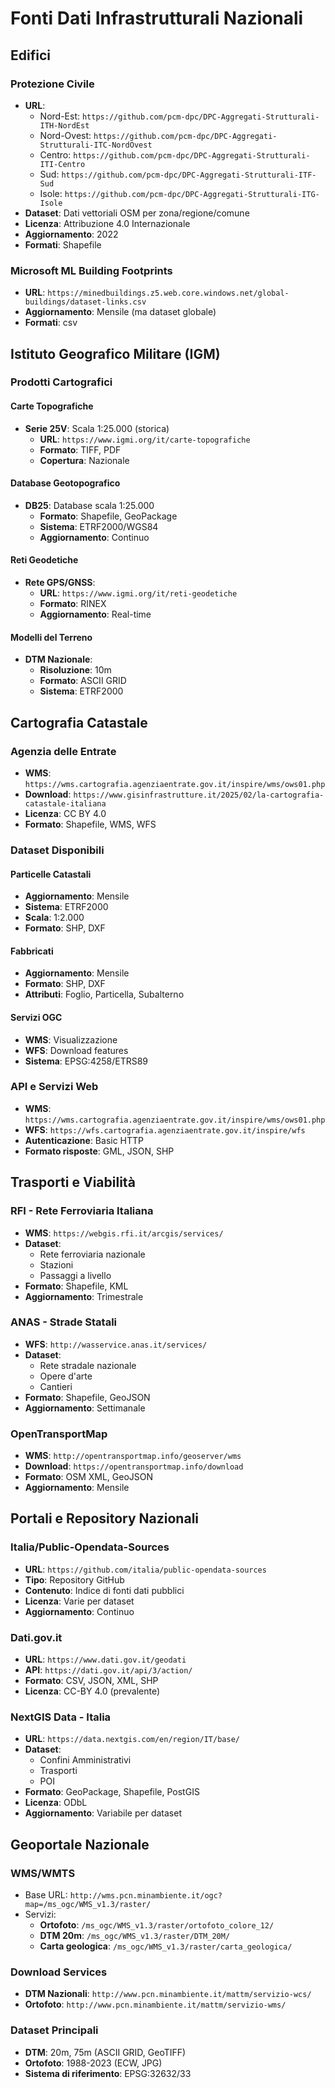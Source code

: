 # Fonti Dati Infrastrutturali Nazionali

## Edifici

### Protezione Civile
- **URL**:
  - Nord-Est: `https://github.com/pcm-dpc/DPC-Aggregati-Strutturali-ITH-NordEst`
  - Nord-Ovest: `https://github.com/pcm-dpc/DPC-Aggregati-Strutturali-ITC-NordOvest`
  - Centro: `https://github.com/pcm-dpc/DPC-Aggregati-Strutturali-ITI-Centro`
  - Sud: `https://github.com/pcm-dpc/DPC-Aggregati-Strutturali-ITF-Sud`
  - Isole: `https://github.com/pcm-dpc/DPC-Aggregati-Strutturali-ITG-Isole`
- **Dataset**: Dati vettoriali OSM per zona/regione/comune
- **Licenza**:  Attribuzione 4.0 Internazionale
- **Aggiornamento**: 2022
- **Formati**: Shapefile

### Microsoft ML Building Footprints
- **URL**: `https://minedbuildings.z5.web.core.windows.net/global-buildings/dataset-links.csv`
- **Aggiornamento**: Mensile (ma dataset globale)
- **Formati**: csv

## Istituto Geografico Militare (IGM)

### Prodotti Cartografici
#### Carte Topografiche
- **Serie 25V**: Scala 1:25.000 (storica)
  - **URL**: `https://www.igmi.org/it/carte-topografiche`
  - **Formato**: TIFF, PDF
  - **Copertura**: Nazionale

#### Database Geotopografico
- **DB25**: Database scala 1:25.000
  - **Formato**: Shapefile, GeoPackage
  - **Sistema**: ETRF2000/WGS84
  - **Aggiornamento**: Continuo

#### Reti Geodetiche
- **Rete GPS/GNSS**:
  - **URL**: `https://www.igmi.org/it/reti-geodetiche`
  - **Formato**: RINEX
  - **Aggiornamento**: Real-time

#### Modelli del Terreno
- **DTM Nazionale**:
  - **Risoluzione**: 10m
  - **Formato**: ASCII GRID
  - **Sistema**: ETRF2000

## Cartografia Catastale

### Agenzia delle Entrate
- **WMS**: `https://wms.cartografia.agenziaentrate.gov.it/inspire/wms/ows01.php`
- **Download**: `https://www.gisinfrastrutture.it/2025/02/la-cartografia-catastale-italiana`
- **Licenza**: CC BY 4.0
- **Formato**: Shapefile, WMS, WFS

### Dataset Disponibili
#### Particelle Catastali
- **Aggiornamento**: Mensile
- **Sistema**: ETRF2000
- **Scala**: 1:2.000
- **Formato**: SHP, DXF

#### Fabbricati
- **Aggiornamento**: Mensile
- **Formato**: SHP, DXF
- **Attributi**: Foglio, Particella, Subalterno

#### Servizi OGC
- **WMS**: Visualizzazione
- **WFS**: Download features
- **Sistema**: EPSG:4258/ETRS89

### API e Servizi Web
- **WMS**: `https://wms.cartografia.agenziaentrate.gov.it/inspire/wms/ows01.php`
- **WFS**: `https://wfs.cartografia.agenziaentrate.gov.it/inspire/wfs`
- **Autenticazione**: Basic HTTP
- **Formato risposte**: GML, JSON, SHP

## Trasporti e Viabilità

### RFI - Rete Ferroviaria Italiana
- **WMS**: `https://webgis.rfi.it/arcgis/services/`
- **Dataset**: 
  - Rete ferroviaria nazionale
  - Stazioni
  - Passaggi a livello
- **Formato**: Shapefile, KML
- **Aggiornamento**: Trimestrale

### ANAS - Strade Statali
- **WFS**: `http://wasservice.anas.it/services/`
- **Dataset**:
  - Rete stradale nazionale
  - Opere d'arte
  - Cantieri
- **Formato**: Shapefile, GeoJSON
- **Aggiornamento**: Settimanale

### OpenTransportMap
- **WMS**: `http://opentransportmap.info/geoserver/wms`
- **Download**: `https://opentransportmap.info/download`
- **Formato**: OSM XML, GeoJSON
- **Aggiornamento**: Mensile

## Portali e Repository Nazionali

### Italia/Public-Opendata-Sources
- **URL**: `https://github.com/italia/public-opendata-sources`
- **Tipo**: Repository GitHub
- **Contenuto**: Indice di fonti dati pubblici
- **Licenza**: Varie per dataset
- **Aggiornamento**: Continuo

### Dati.gov.it
- **URL**: `https://www.dati.gov.it/geodati`
- **API**: `https://dati.gov.it/api/3/action/`
- **Formato**: CSV, JSON, XML, SHP
- **Licenza**: CC-BY 4.0 (prevalente)

### NextGIS Data - Italia
- **URL**: `https://data.nextgis.com/en/region/IT/base/`
- **Dataset**:
  - Confini Amministrativi
  - Trasporti
  - POI
- **Formato**: GeoPackage, Shapefile, PostGIS
- **Licenza**: ODbL
- **Aggiornamento**: Variabile per dataset

## Geoportale Nazionale

### WMS/WMTS
- Base URL: `http://wms.pcn.minambiente.it/ogc?map=/ms_ogc/WMS_v1.3/raster/`
- Servizi:
  - **Ortofoto**: `/ms_ogc/WMS_v1.3/raster/ortofoto_colore_12/`
  - **DTM 20m**: `/ms_ogc/WMS_v1.3/raster/DTM_20M/`
  - **Carta geologica**: `/ms_ogc/WMS_v1.3/raster/carta_geologica/`

### Download Services
- **DTM Nazionali**: `http://www.pcn.minambiente.it/mattm/servizio-wcs/`
- **Ortofoto**: `http://www.pcn.minambiente.it/mattm/servizio-wms/`

### Dataset Principali
- **DTM**: 20m, 75m (ASCII GRID, GeoTIFF)
- **Ortofoto**: 1988-2023 (ECW, JPG)
- **Sistema di riferimento**: EPSG:32632/33
